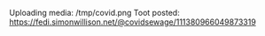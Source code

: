 Uploading media: /tmp/covid.png
Toot posted: https://fedi.simonwillison.net/@covidsewage/111380966049873319
